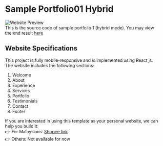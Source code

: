 # Sample Portfolio01 Hybrid
![Website Preview](https://github.com/techhypes/sample-portfolio01-hybrid/tree/sample-portfolio01-hybrid/src/assets/cyan-dark.jpg?raw=true)    
This is the source code of sample portfolio 1 (hybrid mode). You may view the end result [here](https://techhypes.github.io/sample-portfolio01-hybrid/)

## Website Specifications
This project is fully mobile-responsive and is implemented using React js. The website includes the following sections:
1. Welcome
2. About
3. Experience
4. Services
5. Portfolio
6. Testimonials
7. Contact
8. Footer

If you are interested in using this template as your personal website, we can help you build it:    
👉 For Malaysians: [Shopee link](https://shopee.com.my/)    
👉 Others: Not available for now
